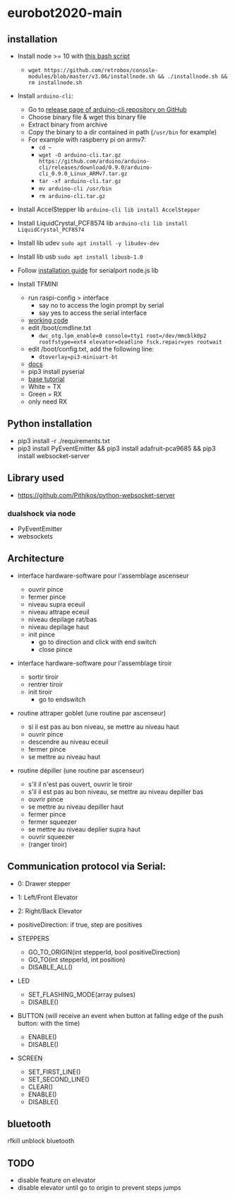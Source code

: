 # eurobot2020-main

## installation

- Install node >= 10 with [this bash script](https://github.com/retrobox/console-modules/blob/master/v3.06/installnode.sh)
    - `wget https://github.com/retrobox/console-modules/blob/master/v3.06/installnode.sh && ./installnode.sh && rm installnode.sh`
- Install `arduino-cli`:
    - Go to [release page of arduino-cli repository on GitHub](https://github.com/arduino/arduino-cli/releases)
    - Choose binary file & wget this binary file
    - Extract binary from archive
    - Copy the binary to a dir contained in path (`/usr/bin` for example)
    - For example with raspberry pi on armv7:
        - `cd ~`
        - `wget -O arduino-cli.tar.gz https://github.com/arduino/arduino-cli/releases/download/0.9.0/arduino-cli_0.9.0_Linux_ARMv7.tar.gz`
        - `tar -xf arduino-cli.tar.gz`
        - `mv arduino-cli /usr/bin`
        - `rm arduino-cli.tar.gz`
- Install AccelStepper lib `arduino-cli lib install AccelStepper`
- Install LiquidCrystal_PCF8574 lib `arduino-cli lib install LiquidCrystal_PCF8574`
- Install lib udev `sudo apt install -y libudev-dev`
- Install lib usb `sudo apt install libusb-1.0`
- Follow [installation guide](https://serialport.io/docs/guide-installation#raspberry-pi-linux) for serialport node.js lib 

- Install TFMINI
    - run raspi-config > interface
        - say no to access the login prompt by serial
        - say yes to access the serial interface
    - [working code](https://gist.github.com/lefuturiste/b30491bd0758af9cf26cbc696270d49a)
    - edit /boot/cmdline.txt
        - `dwc_otg.lpm_enable=0 console=tty1 root=/dev/mmcblk0p2 rootfstype=ext4 elevator=deadline fsck.repair=yes rootwait`
    - edit /boot/config.txt, add the following line:
      - `dtoverlay=pi3-miniuart-bt`
    - [docs](https://wiki.dfrobot.com/TF_Mini_LiDAR_ToF__Laser_Range_Sensor_SKU__SEN0259)
    - pip3 install pyserial
    - [base tutorial](https://github.com/TFmini/TFmini-RaspberryPi/blob/master/README.md)
    - White = TX
    - Green = RX
    - only need RX

## Python installation

- pip3 install -r ./requirements.txt
- pip3 install PyEventEmitter && pip3 install adafruit-pca9685 && pip3 install websocket-server

## Library used

- https://github.com/Pithikos/python-websocket-server

### dualshock via node

- PyEventEmitter
- websockets

## Architecture

- interface hardware-software pour l'assemblage ascenseur
    - ouvrir pince
    - fermer pince
    - niveau supra eceuil
    - niveau attrape eceuil
    - niveau depilage rat/bas
    - niveau depilage haut
    - init pince
        - go to direction and click with end switch
        - close pince

- interface hardware-software pour l'assemblage tiroir
    - sortir tiroir
    - rentrer tiroir
    - init tiroir
        - go to endswitch

- routine attraper goblet (une routine par ascenseur)
    - si il est pas au bon niveau, se mettre au niveau haut
    - ouvrir pince
    - descendre au niveau eceuil
    - fermer pince
    - se mettre au niveau haut

- routine dépiller (une routine par ascenseur)
    - s'il il n'est pas ouvert, ouvrir le tiroir
    - s'il il est pas au bon niveau, se mettre au niveau depiller bas
    - ouvrir pince
    - se mettre au niveau depiller haut
    - fermer pince
    - fermer squeezer
    - se mettre au niveau deplier supra haut
    - ouvrir squeezer
    - (ranger tiroir)

## Communication protocol via Serial:

- 0: Drawer stepper
- 1: Left/Front Elevator
- 2: Right/Back Elevator

- positiveDirection: if true, step are positives

- STEPPERS
    - GO_TO_ORIGIN(int stepperId, bool positiveDirection)
    - GO_TO(int stepperId, int position)
    - DISABLE_ALL()
- LED
    - SET_FLASHING_MODE(array pulses)
    - DISABLE()
- BUTTON (will receive an event when button at falling edge of the push button: with the time)
    - ENABLE()
    - DISABLE()
- SCREEN
    - SET_FIRST_LINE()
    - SET_SECOND_LINE()
    - CLEAR()
    - ENABLE()
    - DISABLE()

## bluetooth

rfkill unblock bluetooth

## TODO

- disable feature on elevator
- disable elevator until go to origin to prevent steps jumps